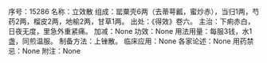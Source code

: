 序号：15286
名称：立效散
组成：罂粟壳6两（去蒂萼瓤，蜜炒赤），当归1两，芍药2两，榴皮2两，地榆2两，甘草1两。
出处：《得效》卷六。
主治：下痢赤白，日夜无度，里急外重紧痛。
加减：None
功效：None
用法用量：每服3钱，水1盏，同煎温服。
制备方法：上锉散。
临床应用：None
各家论述：None
用药禁忌：None
附注：None
